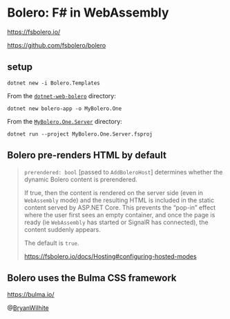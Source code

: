 # Bolero: F# in WebAssembly

<https://fsbolero.io/>

<https://github.com/fsbolero/bolero>

## setup

```shell
dotnet new -i Bolero.Templates
```

From the [`dotnet-web-bolero`](../dotnet-web-bolero) directory:

```shell
dotnet new bolero-app -o MyBolero.One
```

From the [`MyBolero.One.Server`](./MyBolero.One/src/MyBolero.One.Server) directory:

```shell
dotnet run --project MyBolero.One.Server.fsproj
```

## Bolero pre-renders HTML by default

>`prerendered: bool` [passed to `AddBoleroHost`] determines whether the dynamic Bolero content is prerendered.
>
>If true, then the content is rendered on the server side (even in `WebAssembly` mode) and the resulting HTML is included in the static content served by ASP.NET Core. This prevents the “pop-in” effect where the user first sees an empty container, and once the page is ready (ie `WebAssembly` has started or SignalR has connected), the content suddenly appears.
>
>The default is `true`.
>
><https://fsbolero.io/docs/Hosting#configuring-hosted-modes>

## Bolero uses the Bulma CSS framework

<https://bulma.io/>

@[BryanWilhite](https://twitter.com/BryanWilhite)
